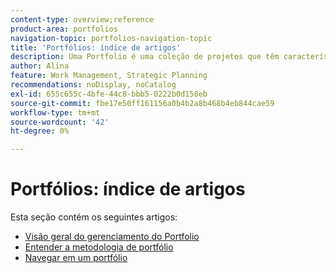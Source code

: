 ```yaml
---
content-type: overview;reference
product-area: portfolios
navigation-topic: portfolios-navigation-topic
title: 'Portfólios: índice de artigos'
description: Uma Portfolio é uma coleção de projetos que têm características unificadoras. Saiba mais sobre portfólios nos artigos a seguir.
author: Alina
feature: Work Management, Strategic Planning
recommendations: noDisplay, noCatalog
exl-id: 655c655c-4bfe-44c8-bbb5-0222b0d158eb
source-git-commit: fbe17e50ff161156a0b4b2a8b468b4eb844cae59
workflow-type: tm+mt
source-wordcount: '42'
ht-degree: 0%

---
```


# Portfólios: índice de artigos

<!-- Audited: 5/2025 -->

Esta seção contém os seguintes artigos:

* [Visão geral do gerenciamento do Portfolio](../../../manage-work/portfolios/portfolios-overview/portfolio-managament-overview.md)
* [Entender a metodologia de portfólio](../../../manage-work/portfolios/portfolios-overview/portfolio-overview.md)
* [Navegar em um portfólio](../../../manage-work/portfolios/portfolios-overview/navigate-within-portfolio.md)


